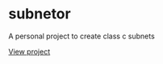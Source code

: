 # subnetor
A personal project to create class c subnets


[View project](https://subnetor.onrender.com/)
